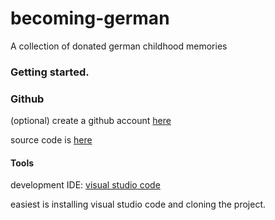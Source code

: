 # becoming-german
A collection of donated german childhood memories


### Getting started.

### Github
(optional) create a github account [here](https://github.com) 

source code is [here](https://github.com/SoylentTheGreen/becoming-german)



#### Tools
development IDE: [visual studio code](https://code.visualstudio.com/)

easiest is installing visual studio code and cloning the project.




 


